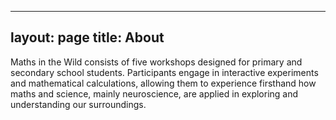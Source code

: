 
---
layout: page
title: About
---

Maths in the Wild consists of five workshops designed for primary and 
secondary school students. Participants engage in interactive experiments
and mathematical calculations, allowing them to experience firsthand how
maths and science, mainly neuroscience, are applied in exploring and
understanding our surroundings.
